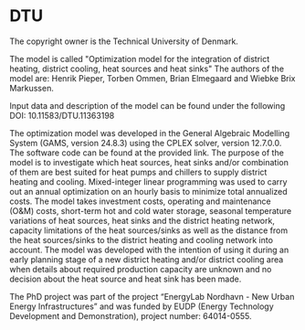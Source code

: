 # DTU
The copyright owner is the Technical University of Denmark.

The model is called "Optimization model for the integration of district heating, district cooling, heat sources and heat sinks"
The authors of the model are: Henrik Pieper, Torben Ommen, Brian Elmegaard and Wiebke Brix Markussen.

Input data and description of the model can be found under the following DOI: 10.11583/DTU.11363198

The optimization model was developed in the General Algebraic Modelling System (GAMS, version 24.8.3) using the CPLEX solver, version 12.7.0.0. The software code can be found at the provided link. 
The purpose of the model is to investigate which heat sources, heat sinks and/or combination of them are best suited for heat pumps and chillers to supply district heating and cooling. Mixed-integer linear programming was used to carry out an annual optimization on an hourly basis to minimize total annualized costs.
The model takes investment costs, operating and maintenance (O&M) costs, short-term hot and cold water storage, seasonal temperature variations of heat sources, heat sinks and the district heating network, capacity limitations of the heat sources/sinks as well as the distance from the heat sources/sinks to the district heating and cooling network into account.
The model was developed with the intention of using it during an early planning stage of a new district heating and/or district cooling area when details about required production capacity are unknown and no decision about the heat source and heat sink has been made.

The PhD project was part of the project “EnergyLab Nordhavn - New Urban Energy Infrastructures” and was funded by EUDP (Energy Technology Development and Demonstration), project number: 64014-0555.
